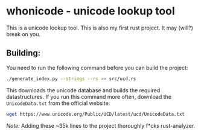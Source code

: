 # whonicode - unicode lookup tool

This is a unicode lookup tool. This is also my first rust project.
It may (will?) break on you.

## Building:

You need to run the following command before you can build the project:

```bash
./generate_index.py --strings --rs >> src/ucd.rs
```

This downloads the unicode database and builds the required datastructures.
If you run this command more often, download the `UnicodeData.txt` from the official website:

```bash
wget https://www.unicode.org/Public/UCD/latest/ucd/UnicodeData.txt
```

*Note:* Adding these ~35k lines to the project thoroughly f*cks rust-analyzer.